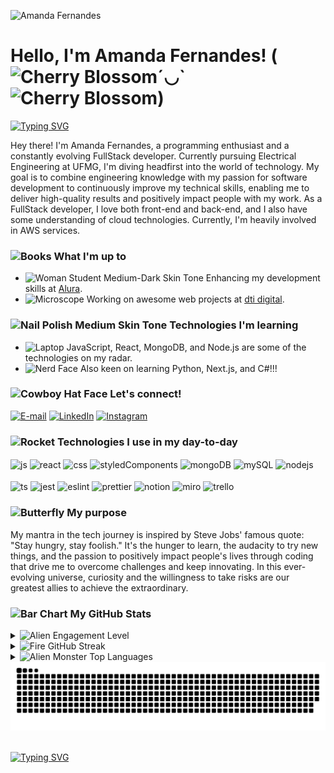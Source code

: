 ![Amanda Fernandes](https://github.com/AmandaFernandes0701/AmandaFernandes0701/assets/116132492/7cff5e35-c118-42fa-b335-ff9524edef35)

# Hello, I'm Amanda Fernandes! (<img src="https://raw.githubusercontent.com/Tarikul-Islam-Anik/Animated-Fluent-Emojis/master/Emojis/Animals/Cherry%20Blossom.png" alt="Cherry Blossom" width="25" height="25" />´◡`<img src="https://raw.githubusercontent.com/Tarikul-Islam-Anik/Animated-Fluent-Emojis/master/Emojis/Animals/Cherry%20Blossom.png" alt="Cherry Blossom" width="25" height="25" />)

[![Typing SVG](https://readme-typing-svg.demolab.com?font=Fira+Code&weight=600&size=24&pause=1000&color=FF00F6&vCenter=true&random=false&width=600&height=27&lines=%F0%9F%92%BB+I'm+a+Software+Engineer;%F0%9F%92%96+I+live+in+Minas+Gerais%2C+Brazil;%F0%9F%A5%B3+I+love+anime+and+manga+%3A3;%F0%9F%91%8C%F0%9F%8F%BD+My+MBTI+is+ENFJ-T;%F0%9F%91%80+I+speak+eng%2C+fr%2C+ge+and+ofc+pt;%F0%9F%A4%97+I+love+coding!!!;%F0%9F%90%B6+I+have+two+dogs+and+I+love+them)](https://git.io/typing-svg)

Hey there! I'm Amanda Fernandes, a programming enthusiast and a constantly evolving FullStack developer. Currently pursuing Electrical Engineering at UFMG, I'm diving headfirst into the world of technology. My goal is to combine engineering knowledge with my passion for software development to continuously improve my technical skills, enabling me to deliver high-quality results and positively impact people with my work. As a FullStack developer, I love both front-end and back-end, and I also have some understanding of cloud technologies. Currently, I'm heavily involved in AWS services.

<img align="right" alt="" height="300px" src="https://th.bing.com/th/id/OIG2.NbMwukjzMyzAcbI7VhEw?pid=ImgGn">

### <img src="https://raw.githubusercontent.com/Tarikul-Islam-Anik/Animated-Fluent-Emojis/master/Emojis/Objects/Books.png" alt="Books" width="25" height="25" /> What I'm up to
- <img src="https://raw.githubusercontent.com/Tarikul-Islam-Anik/Animated-Fluent-Emojis/master/Emojis/People%20with%20professions/Woman%20Student%20Medium-Dark%20Skin%20Tone.png" alt="Woman Student Medium-Dark Skin Tone" width="25" height="25" /> Enhancing my development skills at [Alura](https://alura.com.br/).
- <img src="https://raw.githubusercontent.com/Tarikul-Islam-Anik/Animated-Fluent-Emojis/master/Emojis/Objects/Microscope.png" alt="Microscope" width="25" height="25" /> Working on awesome web projects at [dti digital](https://www.dtidigital.com.br/).

### <img src="https://raw.githubusercontent.com/Tarikul-Islam-Anik/Animated-Fluent-Emojis/master/Emojis/Hand%20gestures/Nail%20Polish%20Medium%20Skin%20Tone.png" alt="Nail Polish Medium Skin Tone" width="25" height="25" /> Technologies I'm learning
- <img src="https://raw.githubusercontent.com/Tarikul-Islam-Anik/Animated-Fluent-Emojis/master/Emojis/Objects/Laptop.png" alt="Laptop" width="25" height="25" /> JavaScript, React, MongoDB, and Node.js are some of the technologies on my radar.
- <img src="https://raw.githubusercontent.com/Tarikul-Islam-Anik/Animated-Fluent-Emojis/master/Emojis/Smilies/Nerd%20Face.png" alt="Nerd Face" width="25" height="25" /> Also keen on learning Python, Next.js, and C#!!!

### <img src="https://raw.githubusercontent.com/Tarikul-Islam-Anik/Animated-Fluent-Emojis/master/Emojis/Smilies/Cowboy%20Hat%20Face.png" alt="Cowboy Hat Face" width="25" height="25" /> Let's connect!
[![E-mail](https://img.shields.io/badge/-Email-000?style=for-the-badge&logo=microsoft-outlook&logoColor=FF00F6&color:FFF)](amandafernandesalves11@gmail.com)
[![LinkedIn](https://img.shields.io/badge/-LinkedIn-000?style=for-the-badge&logo=linkedin&logoColor=FF00F6&color:FFF)](https://www.linkedin.com/in/amanda-fernandes-desenvolvedora-web/)
[![Instagram](https://img.shields.io/badge/-Instagram-000?style=for-the-badge&logo=instagram&logoColor=FF00F6&color:FFF)](https://www.instagram.com/mandis_fernandes/)

### <img src="https://raw.githubusercontent.com/Tarikul-Islam-Anik/Animated-Fluent-Emojis/master/Emojis/Travel%20and%20places/Rocket.png" alt="Rocket" width="25" height="25" /> Technologies I use in my day-to-day

<div style="display: inline_block">
  <img align="center" alt="js" src="https://img.shields.io/badge/JavaScript-F7DF1E?style=for-the-badge&logo=javascript&logoColor=black" />
  <img align="center" alt="react" src="https://img.shields.io/badge/React-20232A?style=for-the-badge&logo=react&logoColor=61DAFB" />
  <img align="center" alt="css" src="https://img.shields.io/badge/CSS3-1572B6?style=for-the-badge&logo=css3&logoColor=white" />
  <img align="center" alt="styledComponents" src="https://img.shields.io/badge/styled--components-DB7093?style=for-the-badge&logo=styled-components&logoColor=white" />
  <img align="center" alt="mongoDB" src="https://img.shields.io/badge/MongoDB-4EA94B?style=for-the-badge&logo=mongodb&logoColor=white" />
  <img align="center" alt="mySQL" src="https://img.shields.io/badge/MySQL-005C84?style=for-the-badge&logo=mysql&logoColor=white" />
  <img align="center" alt="nodejs" src="https://img.shields.io/badge/Node.js-43853D?style=for-the-badge&logo=node.js&logoColor=white" />
</div><br/>

<div style="display: inline_block">
  <img align="center" alt="ts" src="https://img.shields.io/badge/TypeScript-007ACC?style=for-the-badge&logo=typescript&logoColor=white" />
  <img align="center" alt="jest" src="https://img.shields.io/badge/Jest-323330?style=for-the-badge&logo=Jest&logoColor=white" />
  <img align="center" alt="eslint" src="https://img.shields.io/badge/eslint-3A33D1?style=for-the-badge&logo=eslint&logoColor=white" />
  <img align="center" alt="prettier" src="https://img.shields.io/badge/prettier-1A2C34?style=for-the-badge&logo=prettier&logoColor=F7BA3E" />
  <img align="center" alt="notion" src="https://img.shields.io/badge/Notion-000000?style=for-the-badge&logo=notion&logoColor=white" />
  <img align="center" alt="miro" src="https://img.shields.io/badge/Miro-050038?style=for-the-badge&logo=Miro&logoColor=white" />
  <img align="center" alt="trello" src="https://img.shields.io/badge/Trello-0052CC?style=for-the-badge&logo=trello&logoColor=white" />
</div>

### <img src="https://raw.githubusercontent.com/Tarikul-Islam-Anik/Animated-Fluent-Emojis/master/Emojis/Animals/Butterfly.png" alt="Butterfly" width="25" height="25" /> My purpose
My mantra in the tech journey is inspired by Steve Jobs' famous quote: "Stay hungry, stay foolish." It's the hunger to learn, the audacity to try new things, and the passion to positively impact people's lives through coding that drive me to overcome challenges and keep innovating. In this ever-evolving universe, curiosity and the willingness to take risks are our greatest allies to achieve the extraordinary.

### <img src="https://raw.githubusercontent.com/Tarikul-Islam-Anik/Animated-Fluent-Emojis/master/Emojis/Objects/Bar%20Chart.png" alt="Bar Chart" width="25" height="25" /> My GitHub Stats
<details>
  <summary> <img src="https://raw.githubusercontent.com/Tarikul-Islam-Anik/Animated-Fluent-Emojis/master/Emojis/Smilies/Alien.png" alt="Alien" width="25" height="25" /> Engagement Level </summary>
  <p>
    <img src="https://github-readme-stats.vercel.app/api?username=AmandaFernandes0701&show_icons=true&theme=radical" alt="GitHub Stats">
  </p>
</details>
<details>
  <summary> <img src="https://raw.githubusercontent.com/Tarikul-Islam-Anik/Animated-Fluent-Emojis/master/Emojis/Travel%20and%20places/Fire.png" alt="Fire" width="25" height="25" /> GitHub Streak </summary>
  <p>
    <img src="https://streak-stats.demolab.com?user=AmandaFernandes0701&theme=radical&hide_border=true&locale=en" alt="GitHub Streak">
  </p>
</details>
<details>
  <summary> <img src="https://raw.githubusercontent.com/Tarikul-Islam-Anik/Animated-Fluent-Emojis/master/Emojis/Smilies/Alien%20Monster.png" alt="Alien Monster" width="25" height="25" /> Top Languages </summary>
  <p>
    <img src="https://github-readme-stats.vercel.app/api/top-langs/?username=AmandaFernandes0701&size_weight=0.5&count_weight=0.5&theme=radical" alt="Top Langs">
  </p>
</details>

<picture>
  <source media="(prefers-color-scheme: dark)" srcset="https://raw.githubusercontent.com/mari4souza/mari4souza/output/github-contribution-grid-snake-dark.svg">
  <source media="(prefers-color-scheme: light)" srcset="https://raw.githubusercontent.com/mari4souza/mari4souza/output/github-contribution-grid-snake.svg">
  <img alt="github contribution grid snake animation" src="https://raw.githubusercontent.com/mari4souza/mari4souza/output/github-contribution-grid-snake.svg">
</picture>
<br><br>

[![Typing SVG](https://readme-typing-svg.demolab.com?font=Fira+Code&weight=500&size=24&pause=1000&color=FF00F6&vCenter=true&random=false&width=600&height=27&lines=%F0%9F%98%8D+Thx+4+everything;%F0%9F%92%99+Pls+follow+me+on+Linkedin;%F0%9F%A7%90+Check+out+my+projects;%F0%9F%98%89+Feel+free+to+reach+me+out;%F0%9F%92%96+Have+a+nice+day!;%F0%9F%91%8B%F0%9F%8F%BD+%C3%80+la+prochaine)](https://git.io/typing-svg)
